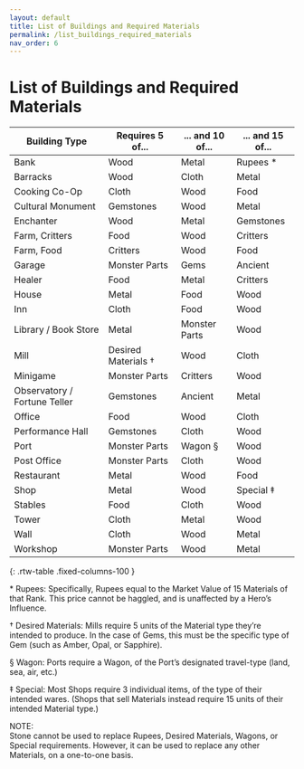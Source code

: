 ```yaml
---
layout: default
title: List of Buildings and Required Materials
permalink: /list_buildings_required_materials
nav_order: 6
---
```


# List of Buildings and Required Materials

| Building Type                | Requires 5 of...    | ... and 10 of... | ... and 15 of... |
|------------------------------|---------------------|------------------|------------------|
| Bank                         | Wood                | Metal            | Rupees *         |
| Barracks                     | Wood                | Cloth            | Metal            |
| Cooking Co-Op                | Cloth               | Wood             | Food             |
| Cultural Monument            | Gemstones           | Wood             | Metal            |
| Enchanter                    | Wood                | Metal            | Gemstones        |
| Farm, Critters               | Food                | Wood             | Critters         |
| Farm, Food                   | Critters            | Wood             | Food             |
| Garage                       | Monster Parts       | Gems             | Ancient          |
| Healer                       | Food                | Metal            | Critters         |
| House                        | Metal               | Food             | Wood             |
| Inn                          | Cloth               | Food             | Wood             |
| Library / Book Store         | Metal               | Monster Parts    | Wood             |
| Mill                         | Desired Materials † | Wood             | Cloth            |
| Minigame                     | Monster Parts       | Critters         | Wood             |
| Observatory / Fortune Teller | Gemstones           | Ancient          | Metal            |
| Office                       | Food                | Wood             | Cloth            |
| Performance Hall             | Gemstones           | Cloth            | Wood             |
| Port                         | Monster Parts       | Wagon §          | Wood             |
| Post Office                  | Monster Parts       | Cloth            | Wood             |
| Restaurant                   | Metal               | Wood             | Food             |
| Shop                         | Metal               | Wood             | Special ‡        |
| Stables                      | Food                | Cloth            | Wood             |
| Tower                        | Cloth               | Metal            | Wood             |
| Wall                         | Cloth               | Wood             | Metal            |
| Workshop                     | Monster Parts       | Wood             | Metal            |
{: .rtw-table .fixed-columns-100 }

<span>*</span> Rupees: Specifically, Rupees equal to the Market Value of 15 Materials of that Rank. This price cannot be haggled, and is unaffected by a Hero’s Influence.

† Desired Materials: Mills require 5 units of the Material type they’re intended to produce. In the case of Gems, this must be the specific type of Gem (such as Amber, Opal, or Sapphire).

§ Wagon: Ports require a Wagon, of the Port’s designated travel-type (land, sea, air, etc.)

‡ Special: Most Shops require 3 individual items, of the type of their intended wares. (Shops that sell Materials instead require 15 units of their intended Material type.)

NOTE:  
Stone cannot be used to replace Rupees, Desired Materials, Wagons, or Special requirements. However, it can be used to replace any other Materials, on a one-to-one basis.